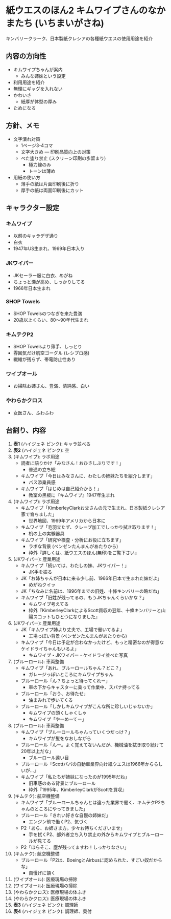 # 紙ウエスのほん2 キムワイプさんのなかまたち (いちまいがさね)

キンバリークラーク、日本製紙クレシアの各種紙ウエスの使用用途を紹介


## 内容の方向性

- キムワイプちゃんが案内
  - みんな姉妹という設定
- 利用用途を紹介
- 無理にギャグを入れない
- かわいさ
  - 紙厚が体型の厚み
- ためになる


## 方針、メモ

- 文字潰れ対策
  - 1ページ3-4コマ
  - 文字大きめ
― 印刷品質向上の対策
  - べた塗り禁止 (スクリーン印刷の歩留まり)
    - 極力線のみ
    - トーンは薄め
- 用紙の使い方
  - 薄手の紙は片面印刷後に折り
  - 厚手の紙は両面印刷後にカット


## キャラクター設定

### キムワイプ
- 以前のキャラデザ通り
- 白衣
- 1947年US生まれ、1969年日本入り

### JKワイパー
- JKセーラー服に白衣、めがね
- ちょっと瀬が高め、しっかりしてる
- 1966年日本生まれ

### SHOP Towels
- SHOP Towelsのつなぎを来た豊満
- 20歳以上くらい、80～90年代生まれ

### キムテクP2
- SHOP Towelsより薄手、しっとり
- 雰囲気だけ航空ゴーグル (レシプロ感)
- 繊維が残らず、帯電防止性あり

### ワイプオール
- お掃除お姉さん、豊満、清純感、白い

### やわらかクロス
- 女医さん、ふわふわ


## 台割り、内容

1. **表1** (ハイジェネ ピンク): キャラ並べる
2. **表2** (ハイジェネ ピンク): 空
3. (キムワイプ): ラボ用途
    - 読者に語りかけ「みなさん！おひさしぶりです！」
      - 普通の立ち絵
    - キムワイプ「今日はみなさんに、わたしの姉妹たちを紹介します」
      - バス添乗員感
    - キムワイプ「はじめは自己紹介から！」
      - 教室の黒板に『キムワイプ』1947年生まれ
4. (キムワイプ): ラボ用途
    - キムワイプ「KimberleyClarkお父さんの元で生まれ、日本製紙クレシア家で育ちました」
      - 世界地図、1969年アメリカから日本に
    - キムワイプ「毛羽立たず、クレープ加工でしっかり拭き取ります！」
      - 机の上の実験器具
    - キムワイプ「研究や検査・分析にお役に立ちます」
      - ラボな背景 (ベンゼンたんまんがあたりから)
      - 枠外『詳しくは、紙ウエスのほん(無印)をご覧下さい』
5. (JKワイパー): 産業用途
    - キムワイプ「続いては、わたしの妹、JKワイパー！」
      - JK手を振る
    - JK「お姉ちゃんが日本に来る少し前、1966年日本で生まれた妹だよ」
      - めがねクイッ
    - JK「ちなみに名前は、1996年までの旧姓、十條キンバリーの略だね」
    - キムワイプ「旧姓が残ってるの、もうJKちゃんくらいかな？」
      - キムワイプ考えてる
      - 枠外『KimberleyClarkによるScott買収の翌年、十條キンバリーと山陽スコットもひとつになりました』
6. (JKワイパー): 産業用途
    - JK「キムワイプ姉より丈夫で、工場で働いてるよ」
      - 工場っぽい背景 (ベンゼンたんまんがあたりから)
    - キムワイプ「今日は予定が合わなかったけど、もっと精密なのが得意なケイドライちゃんもいるよ」
      - キムワイプ・JKワイパー・ケイドライ並べた写真
7. (ブルーロール): 車両整備
    - キムワイプ「あれ、ブルーロールちゃん？どこ？」
      - ガレージっぽいところにキムワイプちゃん
    - ブルーロール「ん？ちょっと待ってくれー」
      - 車の下からキャスターに乗って作業中、スパナ持ってる
    - ブルーロール「おう、お待たせ」
      - 油まみれで歩いてくる
    - ブルーロール「しかしキムワイプがこんな所に珍しいじゃないか」
      - キムワイプの頭くしゃくしゃ
      - キムワイプ「やーめーてー」
8. (ブルーロール): 車両整備
    - キムワイプ「ブルーロールちゃんっていくつだっけ？」
      - キムワイプが髪をなおしながら
    - ブルーロール「んー。よく覚えてないんだが、機械油を拭き取り続けて20年以上だな」
      - ブルーロール遠い目
    - ブルーロール「Scottパパの自動車業界向け紙ウエスは1966年かららしいが…」
    - キムワイプ「私たちが姉妹になったのが1995年だね」
      - 旧車感のある背景にブルーロール
      - 枠外『1995年、KimberleyClarkがScottを買収』
9. (キムテク): 航空機整備
    - キムワイプ「ブルーロールちゃんとは違った業界で働く、キムテクP2ちゃんのところにやってきました」
    - ブルーロール「きれい好きな自慢の姉妹だ」
      - エンジン前で働くP2、気づく
    - P2「あら、お姉さま方。少々お待ちくださいませ」
      - 手を拭くP2、部外者立ち入り禁止の外からキムワイプとブルーロールが見てる
    - P2「ほらそこ、塵が残ってますわ！しっかりなさい」
10. (キムテク): 航空機整備
    - ブルーロール「P2は、BoeingとAirbusに認められた、すごい奴だからな」
      - 自慢げに頷く
11. (ワイプオール): 医療現場の掃除
12. (ワイプオール): 医療現場の掃除
13. (やわらかクロス): 医療現場の体ふき
14. (やわらかクロス): 医療現場の体ふき
15. **表3** (ハイジェネ ピンク): 調理師
16. **表4** (ハイジェネ ピンク): 調理師、奥付
